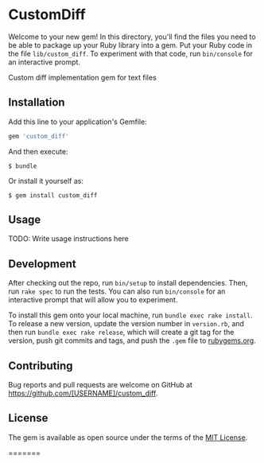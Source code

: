 # CustomDiff

Welcome to your new gem! In this directory, you'll find the files you need to be able to package up your Ruby library into a gem. Put your Ruby code in the file `lib/custom_diff`. To experiment with that code, run `bin/console` for an interactive prompt.

Custom diff implementation gem for text files

## Installation

Add this line to your application's Gemfile:

```ruby
gem 'custom_diff'
```

And then execute:

    $ bundle

Or install it yourself as:

    $ gem install custom_diff

## Usage

TODO: Write usage instructions here

## Development

After checking out the repo, run `bin/setup` to install dependencies. Then, run `rake spec` to run the tests. You can also run `bin/console` for an interactive prompt that will allow you to experiment.

To install this gem onto your local machine, run `bundle exec rake install`. To release a new version, update the version number in `version.rb`, and then run `bundle exec rake release`, which will create a git tag for the version, push git commits and tags, and push the `.gem` file to [rubygems.org](https://rubygems.org).

## Contributing

Bug reports and pull requests are welcome on GitHub at https://github.com/[USERNAME]/custom_diff.


## License

The gem is available as open source under the terms of the [MIT License](http://opensource.org/licenses/MIT).

=======
